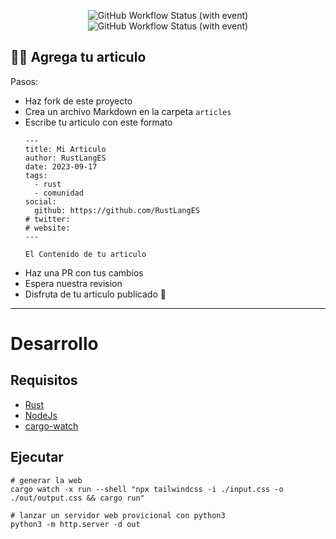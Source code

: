 <p align="center">
<img alt="GitHub Workflow Status (with event)" src="https://img.shields.io/github/actions/workflow/status/RustLangES/blog/ci.yml?label=ci" />
<img alt="GitHub Workflow Status (with event)" src="https://img.shields.io/github/actions/workflow/status/RustLangES/blog/deploy.yml?label=deploy" />
</p>

## 🤝🏼 Agrega tu articulo
Pasos:
- Haz fork de este proyecto
- Crea un archivo Markdown en la carpeta `articles`
- Escribe tu articulo con este formato
    ```
    ---
    title: Mi Articulo
    author: RustLangES
    date: 2023-09-17
    tags:
      - rust
      - comunidad
    social:
      github: https://github.com/RustLangES
    # twitter:
    # website:
    ---

    El Contenido de tu articulo
    ```
- Haz una PR con tus cambios
- Espera nuestra revision
- Disfruta de tu articulo publicado 🎊

---

# Desarrollo

## Requisitos
- [Rust](https://rust-lang.org/tools/install)
- [NodeJs](https://nodejs.org)
- [cargo-watch](https://crates.io/crates/cargo-watch)

## Ejecutar
```
# generar la web
cargo watch -x run --shell "npx tailwindcss -i ./input.css -o ./out/output.css && cargo run"

# lanzar un servidor web provicional con python3
python3 -m http.server -d out 
```
